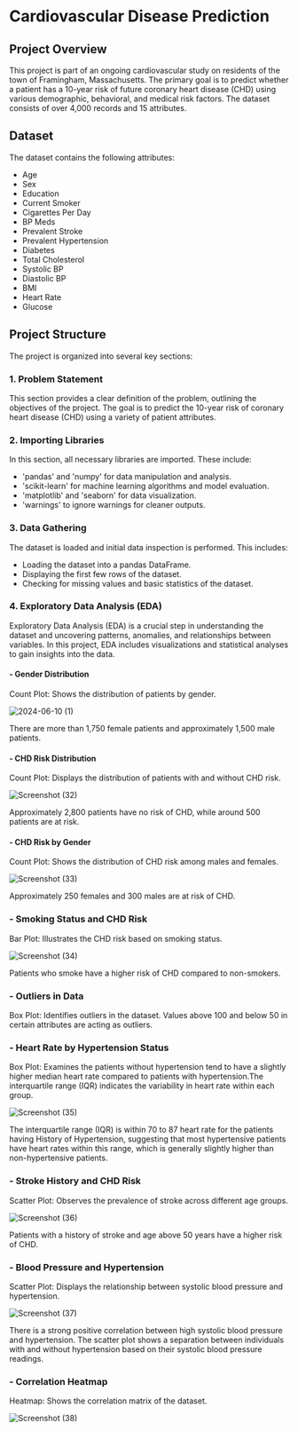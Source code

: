 # Cardiovascular Disease Prediction
## Project Overview
This project is part of an ongoing cardiovascular study on residents of the town of Framingham, Massachusetts. The primary goal is to predict whether a patient has a 10-year risk of future coronary heart disease (CHD) using various demographic, behavioral, and medical risk factors. The dataset consists of over 4,000 records and 15 attributes.
## Dataset
The dataset contains the following attributes:
- Age
- Sex
- Education
- Current Smoker
- Cigarettes Per Day
- BP Meds
- Prevalent Stroke
- Prevalent Hypertension
- Diabetes
- Total Cholesterol
- Systolic BP
- Diastolic BP
- BMI
- Heart Rate
- Glucose
## Project Structure
The project is organized into several key sections:
### 1. Problem Statement
This section provides a clear definition of the problem, outlining the objectives of the project. The goal is to predict the 10-year risk of coronary heart disease (CHD) using a variety of patient attributes.
### 2. Importing Libraries
In this section, all necessary libraries are imported. These include:
- 'pandas' and 'numpy' for data manipulation and analysis.
- 'scikit-learn' for machine learning algorithms and model evaluation.
- 'matplotlib' and 'seaborn' for data visualization.
- 'warnings' to ignore warnings for cleaner outputs.
### 3. Data Gathering
The dataset is loaded and initial data inspection is performed. This includes:
- Loading the dataset into a pandas DataFrame.
- Displaying the first few rows of the dataset.
- Checking for missing values and basic statistics of the dataset.
### 4. Exploratory Data Analysis (EDA)
Exploratory Data Analysis (EDA) is a crucial step in understanding the dataset and uncovering patterns, anomalies, and relationships between variables. In this project, EDA includes visualizations and statistical analyses to gain insights into the data.
#### - Gender Distribution
Count Plot: Shows the distribution of patients by gender. 

![2024-06-10 (1)](https://github.com/RutujaPatil26/Machine_Learning_Project/assets/172021951/9540de3e-9d57-4bdf-8f96-dd495515ba09)

There are more than 1,750 female patients and approximately 1,500 male patients.
#### - CHD Risk Distribution
Count Plot: Displays the distribution of patients with and without CHD risk.

![Screenshot (32)](https://github.com/RutujaPatil26/Machine_Learning_Project/assets/172021951/cd99092a-c6e6-4962-8f6b-a3a602b53285)

Approximately 2,800 patients have no risk of CHD, while around 500 patients are at risk.
#### - CHD Risk by Gender
Count Plot: Shows the distribution of CHD risk among males and females.

![Screenshot (33)](https://github.com/RutujaPatil26/Machine_Learning_Project/assets/172021951/a6b42967-e5b2-4b40-b006-ae03282106f7)

Approximately 250 females and 300 males are at risk of CHD.
### - Smoking Status and CHD Risk
Bar Plot: Illustrates the CHD risk based on smoking status.

![Screenshot (34)](https://github.com/RutujaPatil26/Machine_Learning_Project/assets/172021951/0e724cd4-dcce-4160-ab3b-b803a56eb83d)

Patients who smoke have a higher risk of CHD compared to non-smokers.
### - Outliers in Data
Box Plot: Identifies outliers in the dataset. Values above 100 and below 50 in certain attributes are acting as outliers.
### - Heart Rate by Hypertension Status
Box Plot: Examines the patients without hypertension tend to have a slightly higher median heart rate compared to patients with hypertension.The interquartile range (IQR) indicates the variability in heart rate within each group.

![Screenshot (35)](https://github.com/RutujaPatil26/Machine_Learning_Project/assets/172021951/307381eb-ce34-4149-b62c-9d942db38063)

The interquartile range (IQR) is within 70 to 87 heart rate for the patients having History of Hypertension, suggesting that most hypertensive patients have heart rates within this range, which is generally slightly higher than non-hypertensive patients.
### - Stroke History and CHD Risk
Scatter Plot: Observes the prevalence of stroke across different age groups.

![Screenshot (36)](https://github.com/RutujaPatil26/Machine_Learning_Project/assets/172021951/43ec08ae-d4e0-4d79-8441-c937729008c7)

Patients with a history of stroke and age above 50 years have a higher risk of CHD.
### - Blood Pressure and Hypertension
Scatter Plot: Displays the relationship between systolic blood pressure and hypertension.

![Screenshot (37)](https://github.com/RutujaPatil26/Machine_Learning_Project/assets/172021951/f88b5a94-4b5d-4625-b289-ca7535828b1d)

There is a strong positive correlation between high systolic blood pressure and hypertension. The scatter plot shows a separation between individuals with and without hypertension based on their systolic blood pressure readings.
### - Correlation Heatmap
Heatmap: Shows the correlation matrix of the dataset.

![Screenshot (38)](https://github.com/RutujaPatil26/Machine_Learning_Project/assets/172021951/46d3e16f-0257-4dec-bd96-7040f4112bed)
